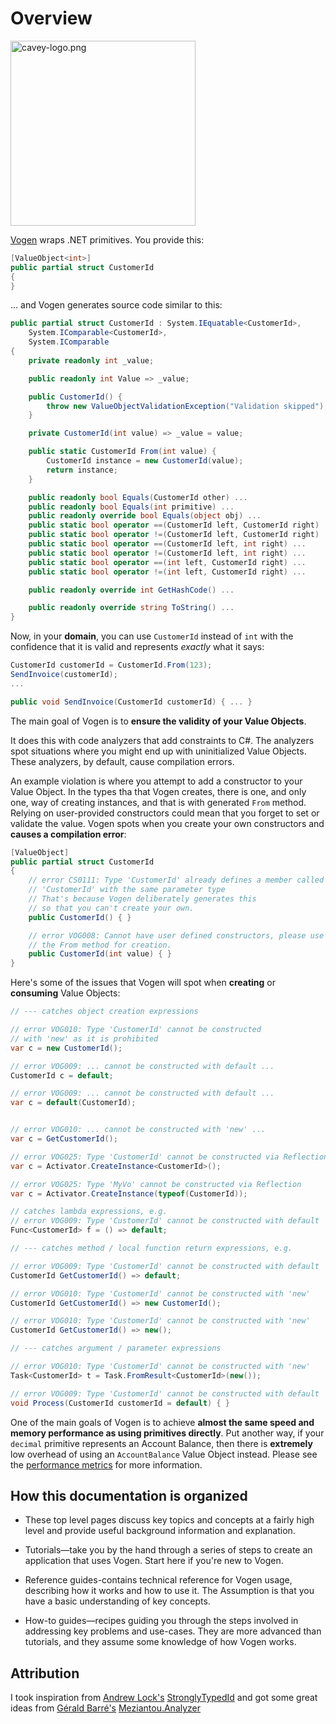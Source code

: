 # Overview

<p >
<img alt="cavey-logo.png" src="cavey-logo.png" width="296"/>
</p>

[Vogen](https://github.com/SteveDunn/Vogen) wraps .NET primitives. You provide this:

``` c#
[ValueObject<int>]
public partial struct CustomerId 
{
}
```

... and Vogen generates source code similar to this:

```c#
public partial struct CustomerId : System.IEquatable<CustomerId>, 
    System.IComparable<CustomerId>, 
    System.IComparable 
{
    private readonly int _value;

    public readonly int Value => _value;

    public CustomerId() {
        throw new ValueObjectValidationException("Validation skipped");
    }

    private CustomerId(int value) => _value = value;

    public static CustomerId From(int value) {
        CustomerId instance = new CustomerId(value);
        return instance;
    }

    public readonly bool Equals(CustomerId other) ...
    public readonly bool Equals(int primitive) ...
    public readonly override bool Equals(object obj) ...
    public static bool operator ==(CustomerId left, CustomerId right)
    public static bool operator !=(CustomerId left, CustomerId right)
    public static bool operator ==(CustomerId left, int right) ...
    public static bool operator !=(CustomerId left, int right) ...
    public static bool operator ==(int left, CustomerId right) ...
    public static bool operator !=(int left, CustomerId right) ...

    public readonly override int GetHashCode() ...

    public readonly override string ToString() ...
}
```

Now, in your **domain**, you can use `CustomerId` instead of `int`
with the confidence that it is valid and represents _exactly_ what it says:

```c#
CustomerId customerId = CustomerId.From(123);
SendInvoice(customerId);
...

public void SendInvoice(CustomerId customerId) { ... }
```

The main goal of Vogen is to **ensure the validity of your Value Objects**.

It does this with code analyzers that add constraints to C#.
The analyzers spot situations where you might end up with uninitialized Value Objects.
These analyzers, by default, cause compilation errors.

An example violation is where you attempt to add a constructor to your Value Object.
In the types tha that Vogen creates, there is one, and only one, way of creating 
instances, and that is with generated `From` method. 
Relying on user-provided constructors could mean that you forget to set or validate the value.
Vogen spots when you create your own constructors and **causes a compilation error**:

```c#
[ValueObject]
public partial struct CustomerId 
{
    // error CS0111: Type 'CustomerId' already defines a member called 
    // 'CustomerId' with the same parameter type
    // That's because Vogen deliberately generates this 
    // so that you can't create your own.
    public CustomerId() { }

    // error VOG008: Cannot have user defined constructors, please use 
    // the From method for creation.
    public CustomerId(int value) { }
}
```

Here's some of the issues that Vogen will spot when **creating** or **consuming** Value Objects:

```c#
// --- catches object creation expressions

// error VOG010: Type 'CustomerId' cannot be constructed 
// with 'new' as it is prohibited
var c = new CustomerId(); 

// error VOG009: ... cannot be constructed with default ...
CustomerId c = default; 

// error VOG009: ... cannot be constructed with default ...
var c = default(CustomerId); 


// error VOG010: ... cannot be constructed with 'new' ...
var c = GetCustomerId(); 

// error VOG025: Type 'CustomerId' cannot be constructed via Reflection
var c = Activator.CreateInstance<CustomerId>(); 

// error VOG025: Type 'MyVo' cannot be constructed via Reflection
var c = Activator.CreateInstance(typeof(CustomerId)); 

// catches lambda expressions, e.g.
// error VOG009: Type 'CustomerId' cannot be constructed with default
Func<CustomerId> f = () => default; 

// --- catches method / local function return expressions, e.g.

// error VOG009: Type 'CustomerId' cannot be constructed with default
CustomerId GetCustomerId() => default; 

// error VOG010: Type 'CustomerId' cannot be constructed with 'new'
CustomerId GetCustomerId() => new CustomerId(); 

// error VOG010: Type 'CustomerId' cannot be constructed with 'new'
CustomerId GetCustomerId() => new();

// --- catches argument / parameter expressions

// error VOG010: Type 'CustomerId' cannot be constructed with 'new'
Task<CustomerId> t = Task.FromResult<CustomerId>(new()); 

// error VOG009: Type 'CustomerId' cannot be constructed with default
void Process(CustomerId customerId = default) { } 
```

One of the main goals of Vogen is to achieve **almost the same speed and memory performance as using
primitives directly**.
Put another way, if your `decimal` primitive represents an Account Balance, then there 
is **extremely** low overhead of using an `AccountBalance` Value Object instead. 
Please see the [performance metrics](Performance.md) for more information.


## How this documentation is organized

* These top level pages discuss key topics and concepts at a fairly high level and provide useful background information
  and explanation.

* Tutorials—take you by the hand through a series of steps to create an application that uses Vogen.
  Start here if you're new to Vogen.

* Reference guides-contains technical reference for Vogen usage, describing how it works and how to use it.
  The Assumption is that you have a basic understanding of key concepts.

* How-to guides—recipes guiding you through the steps involved in addressing key problems and use-cases.
  They are more advanced than tutorials, and they assume some knowledge of how Vogen works.


## Attribution

I took inspiration from [Andrew Lock's](https://github.com/andrewlock) [StronglyTypedId](https://github.com/andrewlock/StronglyTypedId) and got some great ideas 
from [Gérald Barré's](https://github.com/meziantou) [Meziantou.Analyzer](https://github.com/meziantou/Meziantou.Analyzer)
